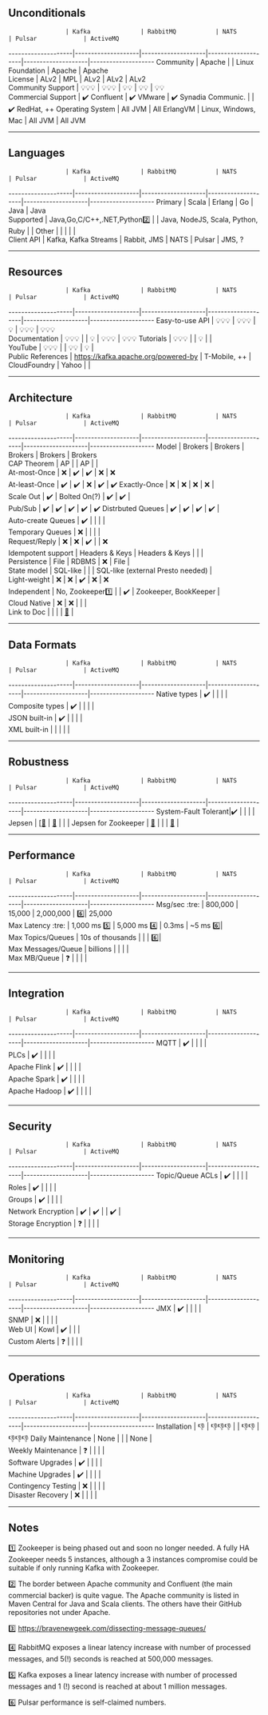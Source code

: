 
## Unconditionals

                    | Kafka              | RabbitMQ           | NATS               | Pulsar             | ActiveMQ           
--------------------|--------------------|--------------------|--------------------|--------------------|--------------------
Community           | Apache             |                    | Linux Foundation   | Apache             | Apache             
License             | ALv2               | MPL                | ALv2               | ALv2               | ALv2               
Community Support   | :bulb::bulb::bulb: | :bulb::bulb::bulb: | :bulb::bulb:       | :bulb::bulb:       | :bulb::bulb:       
Commercial Support  | :heavy_check_mark: Confluent | :heavy_check_mark: VMware | :heavy_check_mark: Synadia Communic. |  | :heavy_check_mark: RedHat, ++ 
Operating System    | All JVM            | All ErlangVM       | Linux, Windows, Mac | All JVM           | All JVM            

---
## Languages

                    | Kafka              | RabbitMQ           | NATS               | Pulsar             | ActiveMQ           
--------------------|--------------------|--------------------|--------------------|--------------------|--------------------
Primary             | Scala              | Erlang             | Go                 | Java               | Java               
Supported           | Java,Go,C/C++,.NET,Python:two: |                    | Java, NodeJS, Scala, Python, Ruby |                    |
Other               |                    |                    |                    |                    |                    
Client API          | Kafka, Kafka Streams | Rabbit, JMS      | NATS               | Pulsar             | JMS, ?

---

## Resources

                    | Kafka              | RabbitMQ           | NATS               | Pulsar             | ActiveMQ           
--------------------|--------------------|--------------------|--------------------|--------------------|--------------------
Easy-to-use API     | :bulb::bulb::bulb: | :bulb::bulb::bulb: | :bulb:             | :bulb::bulb::bulb: | :bulb::bulb::bulb:                   
Documentation       | :bulb::bulb::bulb: |                    | :bulb:             | :bulb::bulb::bulb: | :bulb::bulb::bulb: 
Tutorials           | :bulb::bulb::bulb: |                    | :bulb:             |                    |                    
YouTube             | :bulb::bulb::bulb: |                    | :bulb::bulb:       | :bulb:             |                    
Public References   | https://kafka.apache.org/powered-by | T-Mobile, ++ | CloudFoundry  | Yahoo  |                    |

---
## Architecture

                    | Kafka              | RabbitMQ           | NATS               | Pulsar             | ActiveMQ           
--------------------|--------------------|--------------------|--------------------|--------------------|--------------------
Model               | Brokers            | Brokers            | Brokers            | Brokers            | Brokers            
CAP Theorem         | AP                 |                    | AP                 |                    |                    
At-most-Once        | :x:                | :heavy_check_mark: | :heavy_check_mark: | :x:                | :x:                
At-least-Once       | :heavy_check_mark: | :heavy_check_mark: | :x:                | :heavy_check_mark: | :heavy_check_mark: 
Exactly-Once        | :x:                | :x:                | :x:                | :x:                |                 
Scale Out           | :heavy_check_mark: | Bolted On(?)       | :heavy_check_mark: | :heavy_check_mark: |                    
Pub/Sub             | :heavy_check_mark: | :heavy_check_mark: | :heavy_check_mark: | :heavy_check_mark: | :heavy_check_mark: 
Distrbuted Queues   | :heavy_check_mark: | :heavy_check_mark: | :heavy_check_mark: | :heavy_check_mark: |                    
Auto-create Queues  | :heavy_check_mark: |                    |                    |                    |                    
Temporary Queues    | :x:                |                    |                    |                    |                    
Request/Reply       | :x:                | :x:                | :heavy_check_mark: |                    | :x:                
Idempotent support  | Headers & Keys     | Headers & Keys     |                    |                    |                    
Persistence         | File               | RDBMS              | :x:                | File               |                    
State model         | SQL-like           |                    |                    | SQL-like (external Presto needed)  |                    
Light-weight        | :x:                | :x:                | :heavy_check_mark: | :x:                | :x:                                  
Independent         | No, Zookeeper:one: |                    | :heavy_check_mark: | Zookeeper, BookKeeper |                    
Cloud Native        | :x:                | :x:                |                    |                    |                    
Link to Doc         |                    |                    |                    | [:bookmark_tabs:](https://pulsar.apache.org/docs/en/concepts-architecture-overview) |

---

## Data Formats

                    | Kafka              | RabbitMQ           | NATS               | Pulsar             | ActiveMQ           
--------------------|--------------------|--------------------|--------------------|--------------------|--------------------
Native types        | :heavy_check_mark: |                    |                    |                    |                    
Composite types     | :heavy_check_mark: |                    |                    |                    |                    
JSON built-in       | :heavy_check_mark: |                    |                    |                    |                    
XML built-in        |                    |                    |                    |                    |                    

---

## Robustness

                    | Kafka              | RabbitMQ           | NATS               | Pulsar             | ActiveMQ           
--------------------|--------------------|--------------------|--------------------|--------------------|--------------------
System-Fault Tolerant|:heavy_check_mark: |                    |                    |                    |                    
Jepsen              | [[:bookmark_tabs:](https://aphyr.com/posts/293-call-me-maybe-kafka) | [:bookmark_tabs:](https://aphyr.com/posts/315-call-me-maybe-rabbitmq) | | | 
Jepsen for Zookeeper | [:bookmark_tabs:](https://aphyr.com/posts/291-call-me-maybe-zookeeper) | | | [:bookmark_tabs:](https://aphyr.com/posts/291-call-me-maybe-zookeeper) |

---

## Performance

                    | Kafka              | RabbitMQ           | NATS               | Pulsar             | ActiveMQ           
--------------------|--------------------|--------------------|--------------------|--------------------|--------------------
Msg/sec :tre:       | 800,000            | 15,000             | 2,000,000          |               :six:|  25,000            
Max Latency :tre:   | 1,000 ms :five:    | 5,000 ms :four:    | 0.3ms              | ~5 ms         :six:|                    
Max Topics/Queues   | 10s of thousands   |                    |                    |               :six:|                    
Max Messages/Queue  | billions           |                    |                    |                    |                    
Max MB/Queue        | :question:         |                    |                    |                    |                    

---

## Integration

                    | Kafka              | RabbitMQ           | NATS               | Pulsar             | ActiveMQ           
--------------------|--------------------|--------------------|--------------------|--------------------|--------------------
MQTT                | :heavy_check_mark: |                    |                    |                    |                    
PLCs                | :heavy_check_mark: |                    |                    |                    |                    
Apache Flink        | :heavy_check_mark: |                    |                    |                    |                    
Apache Spark        | :heavy_check_mark: |                    |                    |                    |                    
Apache Hadoop       | :heavy_check_mark: |                    |                    |                    |                    

---

## Security

                    | Kafka              | RabbitMQ           | NATS               | Pulsar             | ActiveMQ           
--------------------|--------------------|--------------------|--------------------|--------------------|--------------------
Topic/Queue ACLs    | :heavy_check_mark: |                    |                    |                    |                    
Roles               | :heavy_check_mark: |                    |                    |                    |                    
Groups              | :heavy_check_mark: |                    |                    |                    |                    
Network Encryption  | :heavy_check_mark: | :heavy_check_mark: |                    | :heavy_check_mark: |                    
Storage Encryption  | :question:         |                    |                    |                    |                    

---

## Monitoring
                    | Kafka              | RabbitMQ           | NATS               | Pulsar             | ActiveMQ           
--------------------|--------------------|--------------------|--------------------|--------------------|--------------------
JMX                 | :heavy_check_mark: |                    |                    |                    |                    
SNMP                | :x:                |                    |                    |                    |                    
Web UI              | Kowl               | :heavy_check_mark: |                    |                    |                    
Custom Alerts       | :question:         |                    |                    |                    |                    

---

## Operations

                    | Kafka              | RabbitMQ           | NATS               | Pulsar             | ActiveMQ           
--------------------|--------------------|--------------------|--------------------|--------------------|--------------------
Installation        | :thumbsdown: | :thumbsdown::thumbsdown::thumbsdown: | | :thumbsdown::thumbsdown: | :thumbsdown::thumbsdown::thumbsdown:
Daily Maintenance   | None               |                    |                    | None               |                    
Weekly Maintenance  | :question:         |                    |                    |                    |                    
Software Upgrades   | :heavy_check_mark: |                    |                    |                    |                    
Machine Upgrades    | :heavy_check_mark: |                    |                    |                    |                    
Contingency Testing | :x:                |                    |                    |                    |                    
Disaster Recovery   | :x:                |                    |                    |                    |                    

---

## Notes
:one: Zookeeper is being phased out and soon no longer needed. A fully HA Zookeeper needs 5 instances, although a 3 instances compromise could be suitable if only running Kafka with Zookeeper.

:two: The border between Apache community and Confluent (the main commercial backer) is quite vague. The Apache community is listed in Maven Central for Java and Scala clients. The others have their GitHub repositories not under Apache.

:three: https://bravenewgeek.com/dissecting-message-queues/

:four: RabbitMQ exposes a linear latency increase with number of processed messages, and 5(!) seconds is reached at 500,000 messages.

:five: Kafka exposes a linear latency increase with number of processed messages and 1 (!) second is reached at about 1 million messages.

:six: Pulsar performance is self-claimed numbers.
